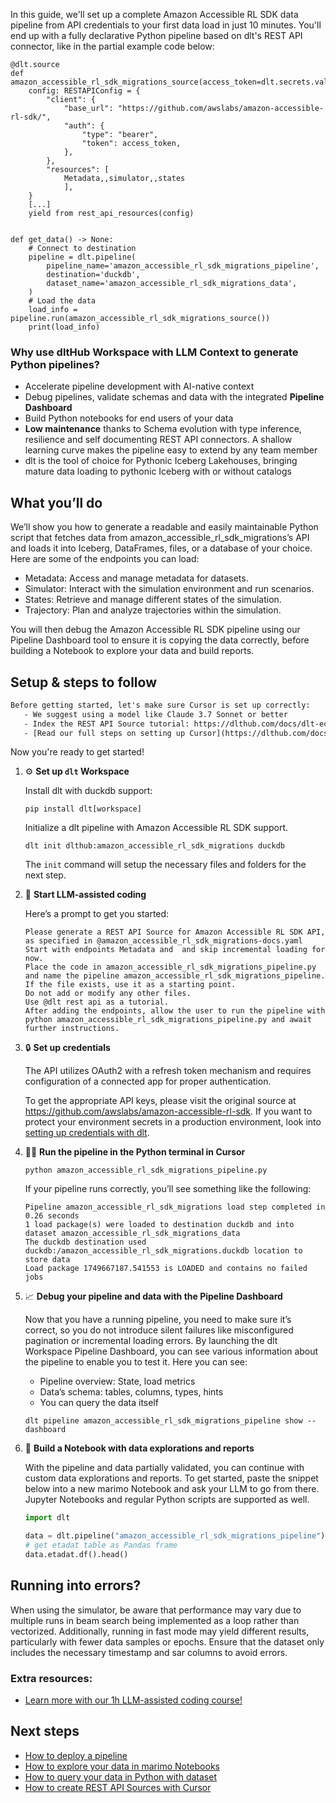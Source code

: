 In this guide, we'll set up a complete Amazon Accessible RL SDK data pipeline from API credentials to your first data load in just 10 minutes. You'll end up with a fully declarative Python pipeline based on dlt's REST API connector, like in the partial example code below:

```python-outcome
@dlt.source
def amazon_accessible_rl_sdk_migrations_source(access_token=dlt.secrets.value):
    config: RESTAPIConfig = {
        "client": {
            "base_url": "https://github.com/awslabs/amazon-accessible-rl-sdk/",
            "auth": {
                "type": "bearer",
                "token": access_token,
            },
        },
        "resources": [
            Metadata,,simulator,,states
            ],
    }
    [...]
    yield from rest_api_resources(config)


def get_data() -> None:
    # Connect to destination
    pipeline = dlt.pipeline(
        pipeline_name='amazon_accessible_rl_sdk_migrations_pipeline',
        destination='duckdb',
        dataset_name='amazon_accessible_rl_sdk_migrations_data', 
    )
    # Load the data
    load_info = pipeline.run(amazon_accessible_rl_sdk_migrations_source())
    print(load_info) 
```

### Why use dltHub Workspace with LLM Context to generate Python pipelines?

- Accelerate pipeline development with AI-native context
- Debug pipelines, validate schemas and data with the integrated **Pipeline Dashboard**
- Build Python notebooks for end users of your data
- **Low maintenance** thanks to Schema evolution with type inference, resilience and self documenting REST API connectors. A shallow learning curve makes the pipeline easy to extend by any team member
- dlt is the tool of choice for Pythonic Iceberg Lakehouses, bringing mature data loading to pythonic Iceberg with or without catalogs

## What you’ll do

We’ll show you how to generate a readable and easily maintainable Python script that fetches data from amazon_accessible_rl_sdk_migrations’s API and loads it into Iceberg, DataFrames, files, or a database of your choice. Here are some of the endpoints you can load:

- Metadata: Access and manage metadata for datasets.
- Simulator: Interact with the simulation environment and run scenarios.
- States: Retrieve and manage different states of the simulation.
- Trajectory: Plan and analyze trajectories within the simulation.

You will then debug the Amazon Accessible RL SDK pipeline using our Pipeline Dashboard tool to ensure it is copying the data correctly, before building a Notebook to explore your data and build reports.

## Setup & steps to follow

```default
Before getting started, let's make sure Cursor is set up correctly:
   - We suggest using a model like Claude 3.7 Sonnet or better
   - Index the REST API Source tutorial: https://dlthub.com/docs/dlt-ecosystem/verified-sources/rest_api/ and add it to context as **@dlt rest api**
   - [Read our full steps on setting up Cursor](https://dlthub.com/docs/dlt-ecosystem/llm-tooling/cursor-restapi#23-configuring-cursor-with-documentation)
```

Now you're ready to get started!

1. ⚙️ **Set up `dlt` Workspace**
    
    Install dlt with duckdb support:
    ```shell
    pip install dlt[workspace]
    ```

    Initialize a dlt pipeline with Amazon Accessible RL SDK support.
    ```shell
    dlt init dlthub:amazon_accessible_rl_sdk_migrations duckdb
    ```

    The `init` command will setup the necessary files and folders for the next step.
    
2. 🤠 **Start LLM-assisted coding**
    
    Here’s a prompt to get you started:
    
    ```prompt
    Please generate a REST API Source for Amazon Accessible RL SDK API, as specified in @amazon_accessible_rl_sdk_migrations-docs.yaml 
    Start with endpoints Metadata and  and skip incremental loading for now. 
    Place the code in amazon_accessible_rl_sdk_migrations_pipeline.py and name the pipeline amazon_accessible_rl_sdk_migrations_pipeline. 
    If the file exists, use it as a starting point. 
    Do not add or modify any other files. 
    Use @dlt rest api as a tutorial. 
    After adding the endpoints, allow the user to run the pipeline with python amazon_accessible_rl_sdk_migrations_pipeline.py and await further instructions.
    ```

    
3. 🔒 **Set up credentials** 
    
    The API utilizes OAuth2 with a refresh token mechanism and requires configuration of a connected app for proper authentication.
    
    To get the appropriate API keys, please visit the original source at https://github.com/awslabs/amazon-accessible-rl-sdk.
    If you want to protect your environment secrets in a production environment, look into [setting up credentials with dlt](https://dlthub.com/docs/walkthroughs/add_credentials).
    
4. 🏃‍♀️ **Run the pipeline in the Python terminal in Cursor**
    
    ```shell
    python amazon_accessible_rl_sdk_migrations_pipeline.py
    ```
    
    If your pipeline runs correctly, you’ll see something like the following:
    
    ```shell
    Pipeline amazon_accessible_rl_sdk_migrations load step completed in 0.26 seconds
    1 load package(s) were loaded to destination duckdb and into dataset amazon_accessible_rl_sdk_migrations_data
    The duckdb destination used duckdb:/amazon_accessible_rl_sdk_migrations.duckdb location to store data
    Load package 1749667187.541553 is LOADED and contains no failed jobs
    ```
    
5. 📈 **Debug your pipeline and data with the Pipeline Dashboard**

    Now that you have a running pipeline, you need to make sure it’s correct, so you do not introduce silent failures like misconfigured pagination or incremental loading errors. By launching the dlt Workspace Pipeline Dashboard, you can see various information about the pipeline to enable you to test it. Here you can see:
    - Pipeline overview: State, load metrics
    - Data’s schema: tables, columns, types, hints
    - You can query the data itself
    
    ```shell
    dlt pipeline amazon_accessible_rl_sdk_migrations_pipeline show --dashboard
    ```
    
6. 🐍 **Build a Notebook with data explorations and reports**

    With the pipeline and data partially validated, you can continue with custom data explorations and reports. To get started, paste the snippet below into a new marimo Notebook and ask your LLM to go from there. Jupyter Notebooks and regular Python scripts are supported as well.

    
    ```python
    import dlt

   data = dlt.pipeline("amazon_accessible_rl_sdk_migrations_pipeline").dataset()
   # get etadat table as Pandas frame
   data.etadat.df().head()
    ```

## Running into errors?

When using the simulator, be aware that performance may vary due to multiple runs in beam search being implemented as a loop rather than vectorized. Additionally, running in fast mode may yield different results, particularly with fewer data samples or epochs. Ensure that the dataset only includes the necessary timestamp and sar columns to avoid errors.

### Extra resources:

- [Learn more with our 1h LLM-assisted coding course!](https://www.youtube.com/watch?v=GGid70rnJuM)

## Next steps

- [How to deploy a pipeline](https://dlthub.com/docs/walkthroughs/deploy-a-pipeline)
- [How to explore your data in marimo Notebooks](https://dlthub.com/docs/general-usage/dataset-access/marimo)
- [How to query your data in Python with dataset](https://dlthub.com/docs/general-usage/dataset-access/dataset)
- [How to create REST API Sources with Cursor](https://dlthub.com/docs/dlt-ecosystem/llm-tooling/cursor-restapi)